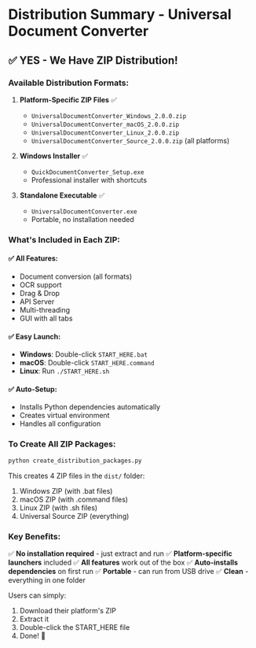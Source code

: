 # Distribution Summary - Universal Document Converter

## ✅ YES - We Have ZIP Distribution!

### Available Distribution Formats:

1. **Platform-Specific ZIP Files** ✅
   - `UniversalDocumentConverter_Windows_2.0.0.zip`
   - `UniversalDocumentConverter_macOS_2.0.0.zip`
   - `UniversalDocumentConverter_Linux_2.0.0.zip`
   - `UniversalDocumentConverter_Source_2.0.0.zip` (all platforms)

2. **Windows Installer** ✅
   - `QuickDocumentConverter_Setup.exe`
   - Professional installer with shortcuts

3. **Standalone Executable** ✅
   - `UniversalDocumentConverter.exe`
   - Portable, no installation needed

### What's Included in Each ZIP:

#### ✅ All Features:
- Document conversion (all formats)
- OCR support
- Drag & Drop
- API Server
- Multi-threading
- GUI with all tabs

#### ✅ Easy Launch:
- **Windows**: Double-click `START_HERE.bat`
- **macOS**: Double-click `START_HERE.command`
- **Linux**: Run `./START_HERE.sh`

#### ✅ Auto-Setup:
- Installs Python dependencies automatically
- Creates virtual environment
- Handles all configuration

### To Create All ZIP Packages:

```bash
python create_distribution_packages.py
```

This creates 4 ZIP files in the `dist/` folder:
1. Windows ZIP (with .bat files)
2. macOS ZIP (with .command files)
3. Linux ZIP (with .sh files)
4. Universal Source ZIP (everything)

### Key Benefits:

✅ **No installation required** - just extract and run
✅ **Platform-specific launchers** included
✅ **All features** work out of the box
✅ **Auto-installs dependencies** on first run
✅ **Portable** - can run from USB drive
✅ **Clean** - everything in one folder

Users can simply:
1. Download their platform's ZIP
2. Extract it
3. Double-click the START_HERE file
4. Done! 🎉
